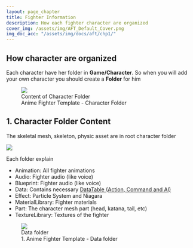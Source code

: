 ```yaml
---
layout: page_chapter
title: Fighter Information
description: How each fighter character are organized
cover_img: /assets/img/AFT_Default_Cover.png
img_doc_acc: "/assets/img/docs/aft/chp1/"
---
```


<!-- Input  -->
<h2>How character are organized</h2>
<p>Each character have her folder in <b>Game/Character</b>. So when you will add your own character you should create a <b>Folder</b> for him</p>

<figure id="acc_chp_4_part_1_fg_3" class="ss-figure">
    <img src="{{ page.img_doc_acc }}aft_doc_chp1_0.png" />
    <div class="ss-fig-description">Content of Character Folder</div>
    <figcaption>Anime Fighter Template - Character Folder</figcaption>
</figure>

<!-- Collapse 1 -->
<div class="ss-accordion" id="acc_chp_1_part1_01">
    <div class="ss-collapse-head">
        <h2>1. Character Folder Content</h2>
        <i class="fas fa-angle-down arrow"></i>
    </div>
    <div class="ss-collapse-content">
        <p>The skeletal mesh, skeleton, physic asset are in root character folder</p>
        <img src="{{ page.img_doc_acc }}aft_doc_chp1_1.png" />
        <p>Each folder explain</p>
        <ul>
            <li>Animation: All fighter animations</li>
            <li>Audio: Fighter audio (like voice)</li>
            <li>Blueprint: Fighter audio (like voice)</li>
            <li>Data: Contains necessary <a href="#acc_chp_1_part_1_fg_1">DataTable (Action, Command and AI)</a></li>
            <li>Effect: Particle System and Niagara</li>
            <li>MaterialLibrary: Fighter materials</li>
            <li>Part: The character mesh part (head, katana, tail, etc)</li>
            <li>TextureLibrary: Textures of the fighter</li>
        </ul>
        <figure id="acc_chp_1_part_1_fg_1" class="ss-figure">
            <img src="{{ page.img_doc_acc }}aft_doc_chp1_2.png" />
            <div class="ss-fig-description">Data folder</div>
            <figcaption>1. Anime Fighter Template - Data folder</figcaption>
        </figure>
    </div>
</div>